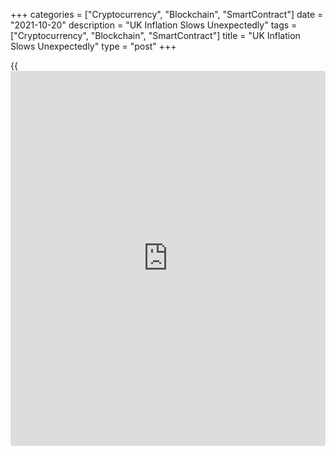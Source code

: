 +++
categories = ["Cryptocurrency", "Blockchain", "SmartContract"]
date = "2021-10-20"
description = "UK Inflation Slows Unexpectedly"
tags = ["Cryptocurrency", "Blockchain", "SmartContract"]
title = "UK Inflation Slows Unexpectedly"
type = "post"
+++

{{<iframe id="large-banner" src="https://www.bounty.group/#slide=4.0" width="100%" height="600" scrolling="no" style="border: 0px solid rgb(216, 221, 230); border-radius: 3px;">}}

UK consumer price inflation slowed unexpectedly in September largely due
to strong base effects, the Office for National Statistics said
Wednesday.

Consumer price inflation slowed slightly to 3.1 percent from 3.2 percent
in August. Economists had forecast the rate to remain unchanged at 3.2
percent.

On a monthly basis, the consumer price index gained 0.3 percent,
following August's 0.7 percent increase. Prices were forecast to grow
0.4 percent.

Core inflation that excludes energy, food, alcoholic beverages and
tobacco, slowed to 2.9 percent from 3.1 percent in the previous month.

Restaurants and hotels made large downward contribution to the consumer
price inflation, data showed.

The ONS said the large downward contribution to change from restaurants
and hotels is a base effect, in part because of the recovery of
restaurant and cafe prices in September 2020 following August's Eat Out
to Help Out scheme.

Over the weekend, BoE Governor Andrew Bailey said the bank will have to
act over rising inflation, raising expectations for a rate hike this
year. Bailey said rising energy prices would push inflation higher and
last longer than expected earlier.

The dip in CPI inflation in September feels a bit like the lull before
the storm inflation is expected to jump to close to 4.0 percent in
October and to between 4.5 percent and 5.0 percent by April next year,
Paul Dales, an economist at Capital Economics, said.  
  
As such, the fall in September probably would not deter the Bank of
England from raising interest rates from 0.10 percent in the coming
months, although the [markets][1] have gone too far by pricing in rates
rising to 1.00 percent next year, the economist noted.

"While inflation is uncomfortably high, the Bank of England must hold
its nerve on interest rates," Suren Thiru, head of economics at the
British Chambers of Commerce, said. Raising rates at a time of
escalating cost pressures and looming tax rises would severely undermine
an already fragile recovery.

Another report from the ONS showed that output price inflation
accelerated to 6.7 percent in September from 6 percent. Nonetheless, the
rate was slightly weaker than the 6.8 percent economists had forecast.

On month, output prices gained 0.5 percent but weaker than the prior
month's 0.7 percent increase. Prices were forecast to climb 0.5 percent.  
  
At the same time, input prices grew at a faster pace of 11.4 percent in
September following the 11.2 percent rise in August. Economists had
forecast the rate to ease to 11.6 percent.

Month-on-month, input prices moved up 0.4 percent versus 0.5 percent a
month ago, while economists forecast the rate to advance to 1 percent.

In a separate communiqué, the ONS said average house price inflation
increased to 10.6 percent in August from 8.5 percent in July. With the
7.5 percent increase, London continued to be the region with the lowest
annual growth for the ninth consecutive month.

The average UK house price was GBP 264,000 in August, which was GBP
25,000 higher than this time last year.

For comments and feedback [contact](https://www.playgroundfx.com/contact/): editorial@rtt[news](https://www.letsplayfx.com/blog/forex-news-website/).com

[Economic News][2]

 **What parts of the world are seeing the best (and worst) economic
performances lately? Click[here][3] to check out our [Econ Scorecard][3]
and find out! See up-to-the-moment [ranking](https://www.playgroundfx.com/blog/crypto-exchange-ranking/)s for the best and worst
performers in [GDP][4], [unemployment rate][5], [inflation][6] and much
more.**

   1. www.rtt[news](https://www.letsplayfx.com/blog/forex-news-website/).com/Content/Markets.aspx
   2. www.rtt[news](https://www.letsplayfx.com/blog/forex-news-website/).com/Content/EconomicNews.aspx
   3. www.rtt[news](https://www.letsplayfx.com/blog/forex-news-website/).com/economic-scorecard/world-rank/retail-sales/highest-performance.aspx
   4. www.rtt[news](https://www.letsplayfx.com/blog/forex-news-website/).com/economic-scorecard/world-rank/GDP/highest-performance.aspx
   5. www.rtt[news](https://www.letsplayfx.com/blog/forex-news-website/).com/economic-scorecard/world-rank/unemployment-rate/lowest-performance.aspx
   6. www.rtt[news](https://www.letsplayfx.com/blog/forex-news-website/).com/economic-scorecard/world-rank/CPI/highest-performance.aspx